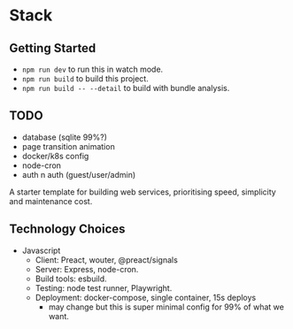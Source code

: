 # Stack

## Getting Started

- `npm run dev` to run this in watch mode.
- `npm run build` to build this project.
- `npm run build -- --detail` to build with bundle analysis.

## TODO

- database (sqlite 99%?)
- page transition animation
- docker/k8s config
- node-cron
- auth n auth (guest/user/admin)

A starter template for building web services, prioritising speed,
simplicity and maintenance cost.

## Technology Choices

- Javascript
  - Client: Preact, wouter, @preact/signals
  - Server: Express, node-cron.
  - Build tools: esbuild.
  - Testing: node test runner, Playwright.
  - Deployment: docker-compose, single container, 15s deploys
    - may change but this is super minimal config for 99% of what
      we want.
